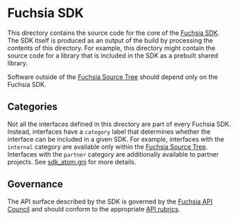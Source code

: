 # Fuchsia SDK

This directory contains the source code for the core of the [Fuchsia
SDK](../docs/glossary.md#fuchsia-sdk). The SDK itself is produced as an output
of the build by processing the contents of this directory.  For example, this
directory might contain the source code for a library that is included in the
SDK as a prebuilt shared library.

Software outside of the [Fuchsia Source
Tree](../docs/glossary.md#fuchsia-source-tree) should depend only on the Fuchsia
SDK.

## Categories

Not all the interfaces defined in this directory are part of every Fuchsia SDK.
Instead, interfaces have a `category` label that determines whether the
interface can be included in a given SDK. For example, interfaces with the
`internal` category are available only within the
[Fuchsia Source Tree](../docs/glossary.md#fuchsia-source-tree).
Interfaces with the `partner` category are additionally available to partner
projects. See [sdk_atom.gni](../build/sdk/sdk_atom.gni) for more details.

## Governance

The API surface described by the SDK is governed by the
[Fuchsia API Council](../docs/development/api/council.md) and should conform to
the appropriate [API rubrics](../docs/development/api/README.md).
